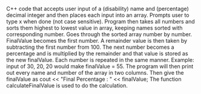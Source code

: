 C++ code that accepts user input of a (disability) name and (percentage) decimal integer and then places each input into an array.
Prompts user to type x when done (not case sensitive).
Program then takes all numbers and sorts them highest to lowest value in array, keeping names sorted with corresponding number.
Goes through the sorted array number by number.
FinalValue becomes the first number. A remainder value is then taken by subtracting the first number from 100.
The next number becomes a percentage and is multiplied by the remainder and that value is stored as the new finalValue.
Each number is repeated in the same manner. Example: input of 30, 20, 20 would make finalValue = 55.
The program will then print out every name and number of the array in two columns.
Then give the finalValue as cout << "Final Percentage : " << finalValue;
The function calculateFinalValue is used to do the calculation.
